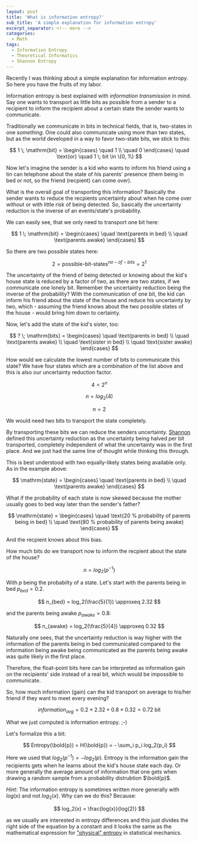 ```yaml
---
layout: post
title: 'What is information entropy?'
sub_title: 'A simple explanation for information entropy'
excerpt_separator: <!-- more -->
categories:
  - Math
tags:
  - Information Entropy
  - Theoretical Informatics
  - Shannon Entropy
---
```


Recently I was thinking about a simple explanation for information entropy. So here you have the fruits of my labor.

<!-- more -->

Information entropy is best explained with *information transmission* in mind. Say one wants to transport as little bits as possible from a sender to a recipient to inform the recipient about a certain state the sender wants to communicate.

Traditionally we communicate in bits in technical fields, that is, two-states in one *something*. One could also communicate using more than two states, but as the world developed in a way to favor two-state bits, we stick to this:

$$
1 \; \mathrm{bit} =
  \begin{cases}
    \quad 1 \\
    \quad 0
  \end{cases} \quad \text{or} \quad 1 \; bit \in \{0, 1\}
$$

Now let's imagine the sender is a kid who wants to inform his friend using a tin can telephone about the state of his parents' presence (them being in bed or not, so the friend (recpient) can come over).

What is the overall goal of transporting this information? Basically the sender wants to reduce the recpients uncertainty about when he come over without or with little risk of being detected. So, basically the uncertainty reduction is the inverse of an events/state's probability.

We can easily see, that we only need to transport one bit here:

$$
1 \; \mathrm{bit} =
  \begin{cases}
    \quad \text{parents in bed} \\
    \quad \text{parents awake}
  \end{cases}
$$

So there are two possible states here:

$$
2 = \text{possible-bit-states}^{no-of-bits} = 2^1
$$

The uncertainty of the friend of being detected or knowing about the kid's house state is reduced by a factor of two, as there are two states, if we communicate one lonely bit. Remember the uncertainty reduction being the inverse of the probability?
With the communication of one bit, the kid can inform his friend about the state of the house and reduce his uncertainty by two, which - assuming the friend knows about the two possible states of the house - would bring him down to certainty.

Now, let's add the state of the kid's sister, too:

$$
? \; \mathrm{bits} =
  \begin{cases}
    \quad \text{parents in bed} \\
    \quad \text{parents awake} \\
    \quad \text{sister in bed} \\
    \quad \text{sister awake}
  \end{cases}
$$

How would we calculate the lowest number of bits to communicate this state? We have four states which are a combination of the list above and this is also our uncertainty reduction factor.

$$
4 = 2^n
$$

$$
n = log_2(4)
$$

$$
n = 2
$$

We would need two bits to transport the state completely.

By transporting these bits we can reduce the senders uncertainty. [Shannon](https://en.wikipedia.org/wiki/Claude_Shannon) defined this uncertainty reduction as the uncertainty being halved per bit transported, completely independent of what the uncertainty was in the first place. And we just had the same line of thought while thinking this through.

This is best understood with two equally-likely states being available only. As in the example above:

$$
\mathrm{state} =
  \begin{cases}
    \quad \text{parents in bed} \\
    \quad \text{parents awake}
  \end{cases}
$$

What if the probability of each state is now skewed because the mother usually goes to bed way later than the sender's father?

$$
\mathrm{state} =
  \begin{cases}
    \quad \text{20 % probability of parents being in bed} \\
    \quad \text{80 % probability of parents being awake}
  \end{cases}
$$

And the recpient knows about this bias.

How much bits do we transport now to inform the recpient about the state of the house?

$$
n = log_2(p^{-1})
$$

With $p$ being the probabilty of a state. Let's start with the parents being in bed $p_{bed} = 0.2$.

$$
n_{bed} = log_2(\frac{5}{1}) \approxeq 2.32
$$

and the parents being awake $p_{awake} = 0.8$:

$$
n_{awake} = log_2(\frac{5}{4}) \approxeq 0.32
$$

Naturally one sees, that the uncertainty reduction is way higher with the information of the parents being in bed communicated compared to the information being awake being communicated as the parents being awake was quite likely in the first place.

Therefore, the float-point bits here can be interpreted as information gain on the recipients' side instead of a real bit, which would be impossible to communicate.

So, how much information (gain) can the kid transport on average to his/her friend if they want to meet every evening?

$$
information_{avg} = 0.2 \times 2.32 + 0.8 \times 0.32 = 0.72 \; \text{bit}
$$

What we just computed is information entropy. ;-)

Let's formalize this a bit:

$$
Entropy(\bold{p}) = H(\bold{p}) = - \sum_i p_i log_2(p_i)
$$

Here we used that $log_2(p^{-1}) = - log_2(p)$. Entropy is the information gain the recipients gets when he learns about the kid's house state each day. Or more generally the average amount of information that one gets when drawing a random sample from a probability distrubtion $\bold{p}$.

*Hint:* The information entropy is sometimes written more generally with $log(x)$ and not $log_2(x)$. Why can we do this? Because:

$$
log_2(x) = \frac{log(x)}{log(2)}
$$

as we usually are interested in entropy differences and this just divides the right side of the equation by a constant and it looks the same as the mathematical expression for ["physical" entropy](https://en.wikipedia.org/wiki/Entropy) in statistical mechanics.